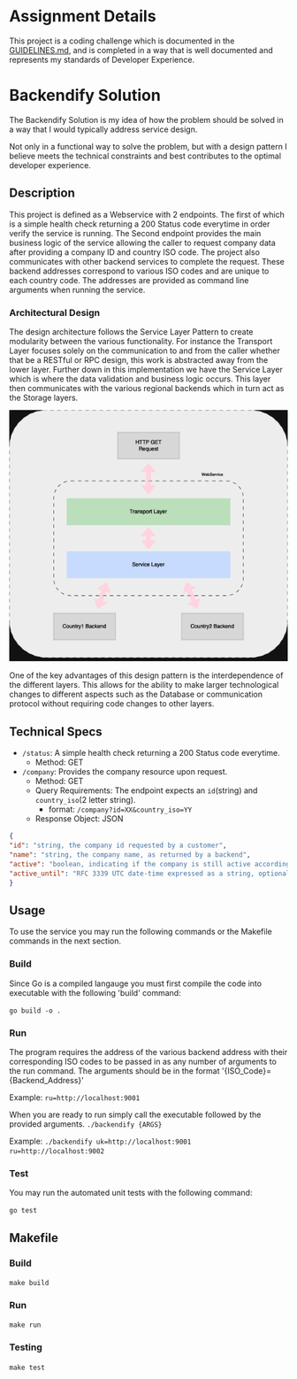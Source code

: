 # Assignment Details

This project is a coding challenge which is documented in the [GUIDELINES.md](GUIDELINES.md), and is completed in a way that is well documented 
and represents my standards of Developer Experience. 


# Backendify Solution

The Backendify Solution is my idea of how the problem should be solved in a way that I would typically address service design.

Not only in a functional way to solve the problem, but with a design pattern I believe meets the technical constraints and
best contributes to the optimal developer experience. 

## Description

This project is defined as a Webservice with 2 endpoints. The first of which is a simple health check returning a 200 Status code everytime
in order verify the service is running. The Second endpoint provides the main business logic of the service allowing the caller to request company 
data after providing a company ID and country ISO code. The project also communicates with other backend services to complete 
the request. These backend addresses correspond to various ISO codes and are unique to each country code. The addresses are provided as command line
arguments when running the service. 

### Architectural Design

The design architecture follows the Service Layer Pattern to create modularity between the various functionality.
For instance the Transport Layer focuses solely on the communication to and from the caller whether that be a RESTful or 
RPC design, this work is abstracted away from the lower layer. Further down in this implementation we have the Service Layer
which is where the data validation and business logic occurs. This layer then communicates with the various regional backends
which in turn act as the Storage layers. 


![Architecture Design.png](assets%2FArchitecture%20Design.png)


One of the key advantages of this design pattern is the interdependence of the different layers. This allows for the ability 
to make larger technological changes to different aspects such as the Database or communication protocol without requiring 
code changes to other layers.

## Technical Specs

- `/status`: A simple health check returning a 200 Status code everytime.
  - Method: GET
- `/company`: Provides the company resource upon request.
  - Method: GET
  - Query Requirements: The endpoint expects an `id`(string) and `country_iso`(2 letter string).
    - format: `/company?id=XX&country_iso=YY`
  - Response Object: JSON
```json
{
"id": "string, the company id requested by a customer",
"name": "string, the company name, as returned by a backend",
"active": "boolean, indicating if the company is still active according to the active_until date",
"active_until": "RFC 3339 UTC date-time expressed as a string, optional."
}
```

## Usage
To use the service you may run the following commands or the Makefile commands in the next section.

### Build
Since Go is a compiled langauge you must first compile the code into executable with the following 'build' command:

`go build -o .`

### Run
The program requires the address of the various backend address with their corresponding ISO codes to be passed
in as any number of arguments to the run command. The arguments should be in the format '{ISO_Code}={Backend_Address}'

Example: `ru=http://localhost:9001`

When you are ready to run simply call the executable followed by the provided arguments.
`./backendify {ARGS}`

Example: `./backendify uk=http://localhost:9001 ru=http://localhost:9002`

### Test
You may run the automated unit tests with the following command:

`go test`

## Makefile
### Build
`make build`

### Run
`make run`

### Testing
`make test`